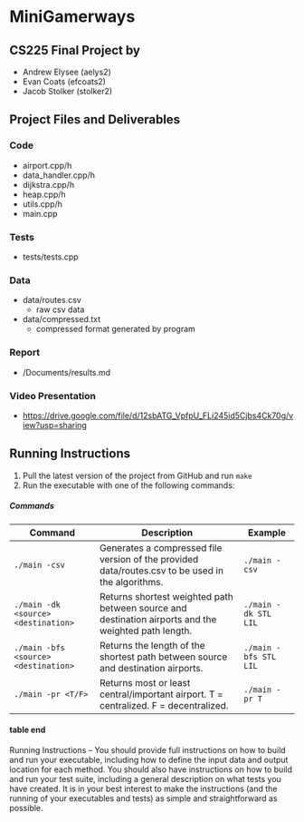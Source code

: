 # MiniGamerways
## CS225 Final Project by
- Andrew Elysee (aelys2)
- Evan Coats (efcoats2)
- Jacob Stolker (stolker2)
## Project Files and Deliverables

### Code
- airport.cpp/h
- data_handler.cpp/h
- dijkstra.cpp/h
- heap.cpp/h
- utils.cpp/h
- main.cpp

### Tests
- tests/tests.cpp
### Data
- data/routes.csv
    - raw csv data
- data/compressed.txt
    - compressed format generated by program

### Report
- /Documents/results.md
### Video Presentation
- https://drive.google.com/file/d/12sbATG_VpfpU_FLi245id5Cjbs4Ck70g/view?usp=sharing


## Running Instructions

1. Pull the latest version of the project from GitHub and run `make`
2. Run the executable with one of the following commands:
##### Commands

| Command | Description | Example |
| --------------------- |------------------------------------------------------ | ------------------------- |
| `./main -csv` | Generates a compressed file version of the provided data/routes.csv to be used in the algorithms. | `./main -csv` |
| `./main -dk <source> <destination>` | Returns shortest weighted path between source and destination airports and the weighted path length. | `./main -dk STL LIL` |
| `./main -bfs <source> <destination>` | Returns the length of the shortest path between source and destination airports. | `./main -bfs STL LIL` |
| `./main -pr <T/F>` | Returns most or least central/important airport. T = centralized. F = decentralized. | `./main -pr T` |


#### table end
Running Instructions – You should provide full instructions on how to build and run your executable, including how to define the input data and output location for each method. You should also have instructions on how to build and run your test suite, including a general description on what tests you have created. It is in your best interest to make the instructions (and the running of your executables and tests) as simple and straightforward as possible.